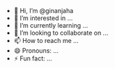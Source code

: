 - 👋 Hi, I’m @ginanjaha
- 👀 I’m interested in ...
- 🌱 I’m currently learning ...
- 💞️ I’m looking to collaborate on ...
- 📫 How to reach me ...
- 😄 Pronouns: ...
- ⚡ Fun fact: ...

<!---
ginanjaha/ginanjaha is a ✨ special ✨ repository because its `README.md` (this file) appears on your GitHub profile.
You can click the Preview link to take a look at your changes.
--->
